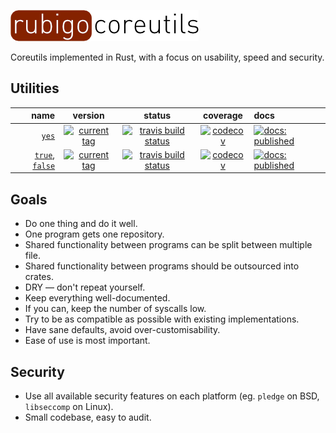![rubigo-coreutils](coreutils.png)

Coreutils implemented in Rust, with a focus on usability, speed and security. 

## Utilities

name | version | status | coverage | docs
---: | :-----: | :----: | :------: | :---
[`yes`](https://github.com/rubigo/yes) | [![current tag](https://img.shields.io/github/tag/rubigo/yes.svg)](CHANGELOG.md) | [![travis build status](https://travis-ci.org/rubigo/yes.svg?branch=master)](https://travis-ci.org/rubigo/yes) | [![codecov](https://codecov.io/gh/rubigo/yes/branch/master/graph/badge.svg)](https://codecov.io/gh/rubigo/yes) | [![docs: published](https://img.shields.io/badge/docs-published-green.svg)](https://rubigo.github.io/coreutils/doc/rubigo_yes) 
[`true`](https://github.com/rubigo/true), [`false`](https://github.com/rubigo/true) | [![current tag](https://img.shields.io/github/tag/rubigo/true.svg)](CHANGELOG.md) | [![travis build status](https://travis-ci.org/rubigo/true.svg?branch=master)](https://travis-ci.org/rubigo/true) | [![codecov](https://codecov.io/gh/rubigo/true/branch/master/graph/badge.svg)](https://codecov.io/gh/rubigo/true) | [![docs: published](https://img.shields.io/badge/docs-published-green.svg)](https://rubigo.github.io/coreutils/doc/rubigo_true) 

## Goals

-   Do one thing and do it well.
-   One program gets one repository.
-   Shared functionality between programs can be split between multiple file.
-   Shared functionality between programs should be outsourced into crates.
-   DRY — don't repeat yourself.
-   Keep everything well-documented.
-   If you can, keep the number of syscalls low.
-   Try to be as compatible as possible with existing implementations.
-   Have sane defaults, avoid over-customisability. 
-   Ease of use is most important.

## Security

-   Use all available security features on each platform (eg. `pledge` on BSD,
    `libseccomp` on Linux).
-   Small codebase, easy to audit.
